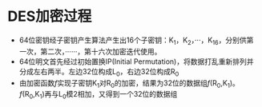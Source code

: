 
DES加密过程
======
* 64位密钥经子密钥产生算法产生出16个子密钥：K<sub>1</sub>，K<sub>2</sub>，···，K<sub>16</sub>，分别供第一次，第二次，······，第十六次加密迭代使用。<br>
* 64位明文首先经过初始置换IP(Initial Permutation)，将数据打乱重新排列并分成左右两半。左边32位构成L<sub>0</sub>，右边32位构成R<sub>0</sub><br>
* 由加密函数*f*实现子密钥K<sub>1</sub>对R<sub>0</sub>的加密，结果为32位的数据组*f*(R<sub>0</sub>,K<sub>1</sub>)。*f*(R<sub>0</sub>,K<sub>1</sub>)再与L<sub>0</sub>模2相加，又得到一个32位的数据组

